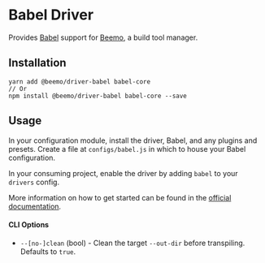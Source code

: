 # Babel Driver

Provides [Babel](https://github.com/babel/babel) support for
[Beemo](https://github.com/milesj/beemo), a build tool manager.

## Installation

```
yarn add @beemo/driver-babel babel-core
// Or
npm install @beemo/driver-babel babel-core --save
```

## Usage

In your configuration module, install the driver, Babel, and any plugins and presets. Create a file
at `configs/babel.js` in which to house your Babel configuration.

In your consuming project, enable the driver by adding `babel` to your `drivers` config.

More information on how to get started can be found in the
[official documentation](https://github.com/milesj/beemo).

#### CLI Options

* `--[no-]clean` (bool) - Clean the target `--out-dir` before transpiling. Defaults to `true`.
